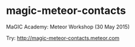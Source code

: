 # magic-meteor-contacts
MaGIC Academy: Meteor Workshop (30 May 2015)

Try: http://magic-meteor-contacts.meteor.com
